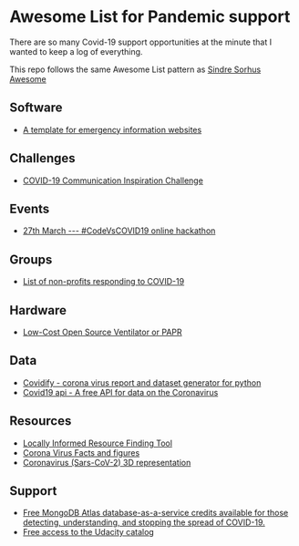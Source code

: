 # Awesome List for Pandemic support

There are so many Covid-19 support opportunities at the minute that I wanted to keep a log of everything.

This repo follows the same Awesome List pattern as [Sindre Sorhus Awesome](https://github.com/sindresorhus/awesome)

## Software

- [A template for emergency information websites](https://github.com/maxboeck/emergency-site)

## Challenges

- [COVID-19 Communication Inspiration Challenge ](https://www.openideo.com/challenge-briefs/covid19-communication-challenge)

## Events
- [27th March --- #CodeVsCOVID19 online hackathon](https://www.codevscovid19.org/)

## Groups

- [List of non-profits responding to COVID-19](https://www.charitynavigator.org/index.cfm?bay=content.view&cpid=7779#group-470)

## Hardware

- [Low-Cost Open Source Ventilator or PAPR ](https://github.com/jcl5m1/ventilator)

## Data

- [Covidify - corona virus report and dataset generator for python](https://github.com/AaronWard/covidify)
- [Covid19 api - A free API for data on the Coronavirus](https://covid19api.com/)

## Resources

- [Locally Informed Resource Finding Tool](https://local.quarantinesupport.com/)
- [Corona Virus Facts and figures](https://www.statista.com/page/covid-19-coronavirus)
- [Coronavirus (Sars-CoV-2) 3D representation](https://spline.design/coronavirus3d/)

## Support

- [Free MongoDB Atlas database-as-a-service credits available for those detecting, understanding, and stopping the spread of COVID-19.](https://www.mongodb.com/blog/post/helping-developers-tackle-covid19)
- [Free access to the Udacity catalog](https://www.udacity.com/)
